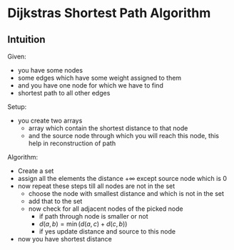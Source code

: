 # Dijkstras Shortest Path Algorithm

## Intuition

Given:

- you have some nodes
- some edges which have some weight assigned to them
- and you have one node for which we have to find
- shortest path to all other edges

Setup:

- you create two arrays
    - array which contain the shortest distance to that node
    - and the source node through which you will reach this node, this help in reconstruction of path

Algorithm:

- Create a set
- assign all the elements the distance $+\infty$ except source node which is $0$
- now repeat these steps till all nodes are not in the set
    - choose the node with smallest distance and which is not in the set
    - add that to the set
    - now check for all adjacent nodes of the picked node
        - if path through node is smaller or not
        - $d(a, b) = \min(d(a, c) + d(c, b))$
        - if yes update distance and source to this node
- now you have shortest distance
